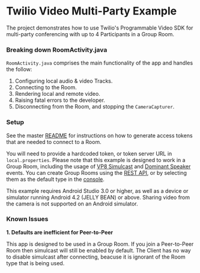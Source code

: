 # Twilio Video Multi-Party Example

The project demonstrates how to use Twilio's Programmable Video SDK for multi-party conferencing with up to 4 Participants in a Group Room.

### Breaking down RoomActivity.java

`RoomActivity.java` comprises the main functionality of the app and handles the follow:

1. Configuring local audio & video Tracks.
2. Connecting to the Room.
3. Rendering local and remote video.
4. Raising fatal errors to the developer.
5. Disconnecting from the Room, and stopping the `CameraCapturer`.

### Setup

See the master [README](https://github.com/twilio/video-quickstart-android/blob/master/README.md) for instructions on how to generate access tokens that are needed to connect to a Room.

You will need to provide a hardcoded token, or token server URL in `local.properties`. Please note that this example is designed to work in a Group Room, including the usage of [VP8 Simulcast](https://www.twilio.com/docs/video/tutorials/working-with-vp8-simulcast) and [Dominant Speaker](https://www.twilio.com/docs/video/detecting-dominant-speaker) events. You can create Group Rooms using the [REST API](https://www.twilio.com/docs/video/api/rooms-resource), or by selecting them as the default type in the [console](https://www.twilio.com/console/video/configure).

This example requires Android Studio 3.0 or higher, as well as a device or simulator running Android 4.2 (JELLY BEAN) or above. Sharing video from the camera is not supported on an Android simulator.

### Known Issues

**1. Defaults are inefficient for Peer-to-Peer**

This app is designed to be used in a Group Room. If you join a Peer-to-Peer Room then simulcast will still be enabled by default. The Client has no way to disable simulcast after connecting, beacuse it is ignorant of the Room type that is being used.